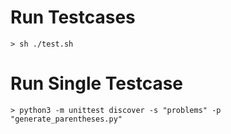 # Run Testcases

`> sh ./test.sh`

# Run Single Testcase

`> python3 -m unittest discover -s "problems" -p "generate_parentheses.py"`
